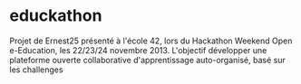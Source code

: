 educkathon
==========

Projet de Ernest25 présenté à l'école 42, lors du Hackathon Weekend Open e-Education, les 22/23/24 novembre  2013. L'objectif développer une plateforme ouverte collaborative d'apprentissage auto-organisé, basé sur les challenges
